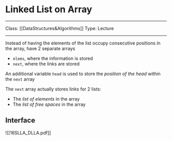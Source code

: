 # Linked List on Array
___
Class: [[DataStructures&Algorithms]]
Type: Lecture
___

Instead of having the elements of the list occupy consecutive positions in the array, have 2 separate arrays
- `elems`, where the information is stored
- `next`, where the links are stored

An additional variable `head` is used to store the *position of the head* within the `next` array

The `next` array actually stores links for 2 lists:
- The *list of elements* in the array
- The *list of free spaces* in the array

## Interface
![[16SLLA_DLLA.pdf]]